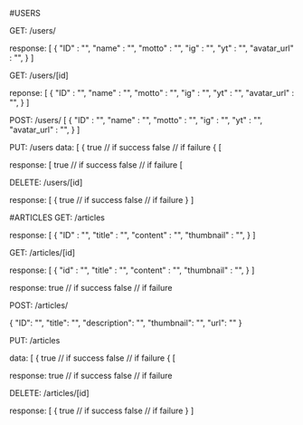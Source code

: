 #USERS

GET: /users/

response:
[
{
   "ID"            : "",
    "name"          : "",
    "motto"         : "",
    "ig"        : "",
    "yt"        : "",
    "avatar_url"    : "",
 }
 ]

GET: /users/[id]

reponse:
[
{
    "ID"            : "",
    "name"          : "",
    "motto"         : "",
    "ig"        : "",
    "yt"        : "",
    "avatar_url"    : "",
}
]

POST: /users/
[
{
    "ID"            : "",
    "name"          : "",
    "motto"         : "",
    "ig"        : "",
    "yt"        : "",
    "avatar_url"    : "",
}
]


PUT: /users
data:
[
{
true    // if success
false   // if failure
{
[

response:
[
true    // if success
false   // if failure
[

DELETE: /users/[id]

response:
[
{
true    // if success
false   // if failure
}
]


#ARTICLES
GET: /articles

response:
[
{
        "ID"            : "",
        "title"         : "",
        "content"       : "",
        "thumbnail"     : "",
}
]


GET: /articles/[id]

response:
[
{
    "id"            : "",
    "title"         : "",
    "content"       : "",
    "thumbnail"     : "",
}
]


response:
true    // if success
false   // if failure

POST: /articles/

{
"ID":           "",
"title":        "",
"description":  "",
"thumbnail":    "",
"url":          ""
}

PUT: /articles

data:
[
{
true    // if success
false   // if failure
{
[

response:
true    // if success
false   // if failure

DELETE: /articles/[id]

response:
[
{
true    // if success
false   // if failure
}
]
